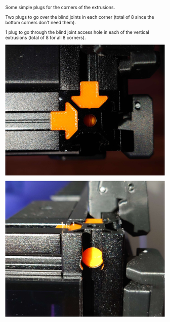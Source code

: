 Some simple plugs for the corners of the extrusions.

Two plugs to go over the blind joints in each corner (total of 8 since the bottom corners don't need them).

1 plug to go through the blind joint access hole in each of the vertical extrusions (total of 8 for all 8 corners).

![Top View](https://github.com/oogoom/Voron-Mods/blob/main/Extrusion-Plugs/images/DSC_32302.jpg)

![Side View](https://github.com/oogoom/Voron-Mods/blob/main/Extrusion-Plugs/images/DSC_32312.jpg)
